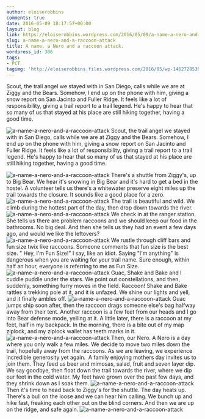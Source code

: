 ```yaml
---
author: eloiserobbins
comments: true
date: 2016-05-09 18:17:57+00:00
layout: blog
link: https://eloiserobbins.wordpress.com/2016/05/09/a-name-a-nero-and-a-raccoon-attack/
slug: a-name-a-nero-and-a-raccoon-attack
title: A name, a Nero and a raccoon attack.
wordpress_id: 306
tags:
- PCT
tagimg: 'http://eloiserobbins.files.wordpress.com/2016/05/wp-1462728539141.jpg'
---
```


Scout, the trail angel we stayed with in San Diego, calls while we are at Ziggy and the Bears. Somehow, I end up on the phone with him, giving a snow report on San Jacinto and Fuller Ridge. It feels like a lot of responsibility, giving a trail report to a trail legend. He's happy to hear that so many of us that stayed at his place are still hiking together, having a good time.


![a-name-a-nero-and-a-raccoon-attack](http://eloiserobbins.files.wordpress.com/2016/05/wp-1462728539141.jpg)
Scout, the trail angel we stayed with in San Diego, calls while we are at Ziggy and the Bears. Somehow, I end up on the phone with him, giving a snow report on San Jacinto and Fuller Ridge. It feels like a lot of responsibility, giving a trail report to a trail legend. He's happy to hear that so many of us that stayed at his place are still hiking together, having a good time.

![a-name-a-nero-and-a-raccoon-attack](http://eloiserobbins.files.wordpress.com/2016/05/wp-1462728539141.jpg)
There's a shuttle from Ziggy's, up to Big Bear. We hear it's snowing in Big Bear and it's hard to get a bed in the hostel. A volunteer tells us there's a whitewater preserve eight miles up the trail towards the closure. It sounds like a good place for a zero.
![a-name-a-nero-and-a-raccoon-attack](http://eloiserobbins.files.wordpress.com/2016/05/wp-1462728703324.jpg)
The trail is beautiful and wild. We climb during the hottest part of the day, then drop down towards the river.
![a-name-a-nero-and-a-raccoon-attack](http://eloiserobbins.files.wordpress.com/2016/05/wp-1462728785120.jpg)
We check in at the ranger station. She tells us there are problem raccoons and we should keep our food in the bathrooms. No big deal. And then she tells us they had an event a few days ago, and would we like the leftovers?
![a-name-a-nero-and-a-raccoon-attack](http://eloiserobbins.files.wordpress.com/2016/05/wp-1462728950473.jpg)
We rustle through cliff bars and fun size twix like raccoons. Someone comments that fun size is the best size. " Hey, I'm Fun Size!" I say, like an idiot. Saying "I'm anything" is dangerous when you are waiting for your trail name. Sure enough, within half an hour, everyone is referring to me as Fun Size.
![a-name-a-nero-and-a-raccoon-attack](http://eloiserobbins.files.wordpress.com/2016/05/wp-1462729247852.jpg)
Guac, Shake and Bake and I cuddle puddle under the stars. We point out constellations, and then, suddenly, something furry moves in the field. Raccoon! Shake and Bake rattles a trekking pole at it, and it is unfazed. We shine our lights and yell, and it finally ambles off.
![a-name-a-nero-and-a-raccoon-attack](http://eloiserobbins.files.wordpress.com/2016/05/wp-1462729528301.jpg)
Guac jumps ship soon after, then the raccoon drags someone else's bag halfway away from their tent. Another raccoon is a few feet from our heads and I go into Bear defense mode, yelling at it. A little later, there is a raccoon at my feet, half in my backpack. In the morning, there is a bite out of my map ziplock, and my ziplock wallet has teeth marks in it.
![a-name-a-nero-and-a-raccoon-attack](http://eloiserobbins.files.wordpress.com/2016/05/wp-1462732304983.jpg)
Then, our Nero. A Nero is a day where you only walk a few miles. We decide to move two miles down the trail, hopefully away from the raccoons. As we are leaving, we experience incredible generosity yet again.  A family enjoying mothers day invites us to join them. They feed us beer and mimosas, salad, fruit and seven layer dip. We say goodbye, then float down the trail towards the river, where we dip our feet in the cold water. My feet have grown over the past few days, and they shrink down as I soak them.
![a-name-a-nero-and-a-raccoon-attack](http://eloiserobbins.files.wordpress.com/2016/05/wp-1462816970320.jpg)
Then it's time to head back to Ziggy's for the shuttle. The day heats up. There's a bull on the loose and we can hear him calling. We bunch up and hike fast, freaking each other out on the blind corners. And then we are up on the ridge, and safe again.
![a-name-a-nero-and-a-raccoon-attack](http://eloiserobbins.files.wordpress.com/2016/05/wp-1462817198089.jpg)
